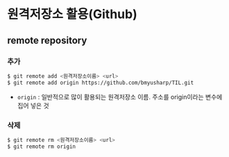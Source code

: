 # 원격저장소 활용(Github)

## remote repository

### 추가

```bash
$ git remote add <원격저장소이름> <url>
$ git remote add origin https://github.com/bmyusharp/TIL.git
```

- `origin` : 일반적으로 많이 활용되는 원격저장소 이름. 주소를 origin이라는 변수에 집어 넣은 것

### 삭제

```bash
$ git remote rm <원격저장소이름> <url>
$ git remote rm origin 
```

